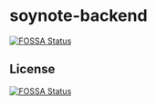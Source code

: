 # soynote-backend
[![FOSSA Status](https://app.fossa.io/api/projects/git%2Bgithub.com%2Fsmall-sunshines%2Fsoynote-backend.svg?type=shield)](https://app.fossa.io/projects/git%2Bgithub.com%2Fsmall-sunshines%2Fsoynote-backend?ref=badge_shield)



## License
[![FOSSA Status](https://app.fossa.io/api/projects/git%2Bgithub.com%2Fsmall-sunshines%2Fsoynote-backend.svg?type=large)](https://app.fossa.io/projects/git%2Bgithub.com%2Fsmall-sunshines%2Fsoynote-backend?ref=badge_large)